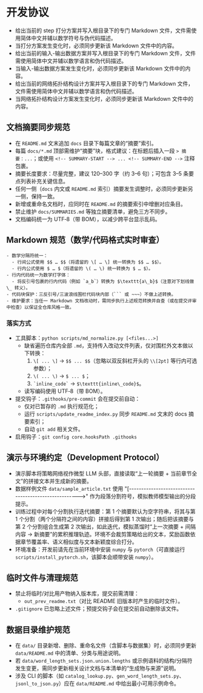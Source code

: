 ﻿# 开发协议

- 给出当前的 step 打分方案并写入根目录下的专门 Markdown 文件，文件需使用简体中文并辅以数学符号与伪代码描述。
- 当打分方案发生变化时，必须同步更新该 Markdown 文件中的内容。
- 给出当前的输入-输出数据方案并写入根目录下的专门 Markdown 文件，文件需使用简体中文并辅以数学语言和伪代码描述。
- 当输入-输出数据方案发生变化时，必须同步更新该 Markdown 文件中的内容。
- 给出当前的网络拓扑结构设计方案并写入根目录下的专门 Markdown 文件，文件需使用简体中文并辅以数学语言和伪代码描述。
- 当网络拓扑结构设计方案发生变化时，必须同步更新该 Markdown 文件中的内容。

## 文档摘要同步规范

- 在 `README.md` 文末追加 `docs` 目录下每篇文章的“摘要”索引。
- 每篇 `docs/*.md` 顶部需维护“摘要”块，格式建议：在标题后插入一段 `> 摘要：...`；或使用 `<!-- SUMMARY-START --> ... <!-- SUMMARY-END -->` 注释包裹。
- 摘要长度要求：尽量完整，建议 120–300 字（约 3–6 句）；可包含 3–5 条要点列表补充关键信息。
- 任何一侧（`docs` 内文或 `README.md` 索引）摘要发生调整时，必须同步更新另一侧，保持一致。
- 新增或重命名文档时，应同时在 `README.md` 的摘要索引中增删对应条目。
- 禁止维护 `docs/SUMMARIES.md` 等独立摘要清单，避免三方不同步。
- 文档编码统一为 UTF‑8（带 BOM），以减少跨平台显示乱码。

## Markdown 规范（数学/代码格式实时审查）

```
- 数学分隔符统一：
  - 行间公式使用 $$ … $$（将遗留的 \[ … \] 统一转换为 $$ … $$）。
  - 行内公式使用 $ … $（将遗留的 \( … \) 统一转换为 $ … $）。
- 行内代码统一为数学打字体：
  - 将反引号包裹的行内代码（例如 `a_b`）转换为 $\texttt{a\_b}$（注意对下划线做 \_ 转义）。
- 代码块保护：三反引号/三波浪线围栏代码块内部（``` 或 ~~~）不做上述转换。
- 维护要求：当任一 Markdown 文档改动时，需同步执行上述规范转换并自查（或在提交评审中检查）以保证全仓库风格一致。
```

### 落实方式

- 工具脚本：`python scripts/md_normalize.py [<files...>]`
  - 缺省遍历仓库内全部 `.md`，支持传入改动文件列表，仅对围栏外文本做以下转换：
    1) `\[ ... \]` → `$$ ... $$`（忽略以双反斜杠开头的 `\\[2pt]` 等行内可选参数）；
    2) `\( ... \)` → `$ ... $`；
    3) `` `inline_code` `` → `$\texttt{inline\_code}$`。
  - 读写编码使用 UTF‑8（带 BOM）。
- 提交钩子：`.githooks/pre-commit` 会在提交前自动：
  - 仅对已暂存的 `.md` 执行规范化；
  - 运行 `scripts/update_readme_index.py` 同步 `README.md` 文末的 docs 摘要索引；
  - 自动 `git add` 相关文件。
- 启用钩子：`git config core.hooksPath .githooks`

## 演示与环境约定（Development Protocol）

- 演示脚本将策略网络视作微型 LLM 头部，直接读取“上一轮摘要 + 当前章节全文”的拼接文本并生成新的摘要。
- 数据样例文件 `data/sample_article.txt` 使用 "[----------------------------------------------------->" 作为段落分割符号，模拟教师模型输出的分段提示。
- 训练过程中对每个分割执行迭代摘要：第 1 个摘要默认为空字符串，将其与第 1 个分割（两个分隔符之间的内容）拼接后得到第 1 次输出；随后把该摘要与第 2 个分割组合生成第 2 次输出，如此迭代，模拟蒸馏时“上一次摘要 + 间隔内容 → 新摘要”的累积推理轨迹。环境不会裁剪策略给出的文本，奖励函数依据章节覆盖率、语义相似度与文本新颖度综合打分。
- 环境准备：开发前请先在当前环境中安装 `numpy` 与 `pytorch`（可直接运行 `scripts/install_pytorch.sh`，该脚本会顺带安装 `numpy`）。

## 临时文件与清理规范

- 禁止将临时/对比用产物纳入版本库，提交前需清理：
  - `out_prev_readme.txt`（对比 README 旧版本时产生的临时文件）。
- `.gitignore` 已忽略上述文件；预提交钩子会在提交前自动删除该文件。

## 数据目录维护规范

- 在 `data/` 目录新增、删除、重命名文件（含脚本与数据集）时，必须同步更新 `data/README.md` 中的清单、分类与用途说明。
- 若 `data/word_length_sets.json.union.lengths` 或示例语料的结构/分隔符发生变更，需同步更新相关设计文档与本清单的“生成物与来源”说明。
- 涉及 CLI 的脚本（如 `catalog_lookup.py`、`gen_word_length_sets.py`、`jsonl_to_json.py`）应在 `data/README.md` 中给出最小可用示例命令。

